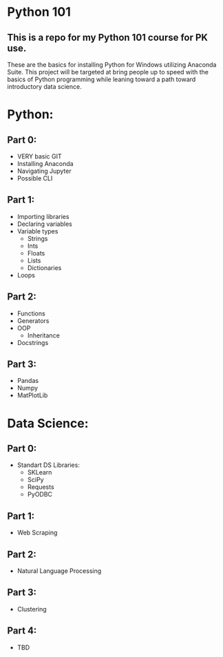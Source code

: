 # Python 101
## This is a repo for my Python 101 course for PK use.

These are the basics for installing Python for Windows utilizing Anaconda Suite. This project will be targeted at bring people up to speed with the basics of Python programming while leaning toward a path toward introductory data science.

# Python:
## Part 0:
* VERY basic GIT
* Installing Anaconda
* Navigating Jupyter
* Possible CLI

## Part 1:
* Importing libraries
* Declaring variables
* Variable types
	* Strings
	* Ints
	* Floats
	* Lists
	* Dictionaries
* Loops

## Part 2:
* Functions
* Generators
* OOP
	* Inheritance
* Docstrings

## Part 3:
* Pandas
* Numpy
* MatPlotLib

# Data Science:
## Part 0:
* Standart DS Libraries:
	* SKLearn
	* SciPy
	* Requests
	* PyODBC
## Part 1:
* Web Scraping

## Part 2:
* Natural Language Processing

## Part 3:
* Clustering

## Part 4:
* TBD
